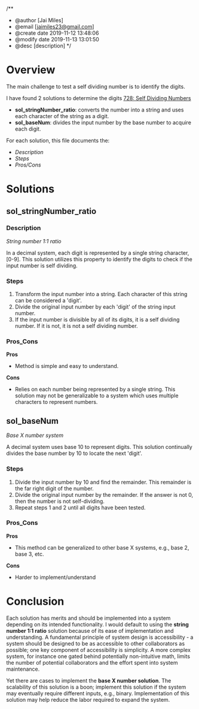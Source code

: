 /**
 * @author [Jai Miles]
 * @email [jaimiles23@gmail.com]
 * @create date 2019-11-12 13:48:06
 * @modify date 2019-11-13 13:01:50
 * @desc [description]
 */

# Overview
The main challenge to test a self dividing number is to identify the digits.

I have found 2 solutions to determine the digits [728: Self Dividing Numbers](https://leetcode.com/problems/self-dividing-numbers/submissions/)

* **sol_stringNumber_ratio**: converts the number into a string and uses each character of the string as a digit.
* **sol_baseNum**: divides the input number by the base number to acquire each digit.

For each solution, this file documents the:
* _Description_
* _Steps_
* _Pros/Cons_

# Solutions

## sol_stringNumber_ratio
### Description
_String number 1:1 ratio_

In a decimal system, each digit is represented by a single string character, [0-9]. This solution utilizes this property to identify the digits to check if the input number is self dividing.

### Steps
1. Transform the input number into a string. Each character of this string can be considered a 'digit'.
2. Divide the original input number by each 'digit' of the string input number.
3. If the input number is divisible by all of its digits, it is a self dividing number. If it is not, it is not a self dividing number.

### Pros_Cons
**Pros**
- Method is simple and easy to understand.

**Cons**
- Relies on each number being represented by a single string. This solution may not be generalizable to a system which uses multiple characters to represent numbers.

## sol_baseNum
_Base X number system_

A decimal system uses base 10 to represent digits. This solution continually divides the base number by 10 to locate the next 'digit'.

### Steps
1. Divide the input number by 10 and find the remainder. This remainder is the far right digit of the number.
2. Divide the original input number by the remainder. If the answer is not 0, then the number is not self-dividing.
3. Repeat steps 1 and 2 until all digits have been tested.

### Pros_Cons
**Pros**
- This method can be generalized to other base X systems, e.g., base 2, base 3, etc.

**Cons**
- Harder to implement/understand


# Conclusion
Each solution has merits and should be implemented into a system depending on its intended functionality. I would default to using the **string number 1:1 ratio** solution because of its ease of implementation and understanding. A fundamental principle of system design is accessibility - a system should be designed to be as  accessible to other collaborators as possible; one key component of accessibility is simplicity. A more complex system, for instance one gated behind potentially non-intuitive math, limits the number of potential collaborators and the effort spent into system maintenance. 

Yet there are cases to implement the **base X number solution**. The scalability of this solution is a boon; implement this solution if the system may eventually require different inputs, e.g., binary. Implementation of this solution may help reduce the labor required to expand the system.